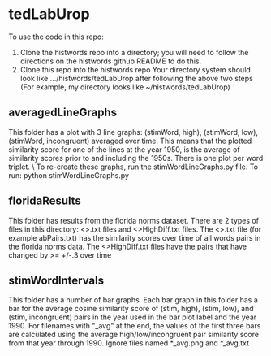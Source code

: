 # tedLabUrop

To use the code in this repo:
1. Clone the histwords repo into a directory; you will need to follow the directions on the histwords
   github README to do this.
2. Clone this repo into the histwords repo
Your directory system should look like .../histwords/tedLabUrop after following the above two steps
(For example, my directory looks like ~/histwords/tedLabUrop)

## averagedLineGraphs
This folder has a plot with 3 line graphs: (stimWord, high), (stimWord, low), (stimWord, incongruent)
averaged over time. This means that the plotted similarity score for one of the lines
at the year 1950, is the average of similarity scores prior to and including the 1950s.
There is one plot per word triplet. \\
To re-create these graphs, run the stimWordLineGraphs.py file.
To run:
python stimWordLineGraphs.py

## floridaResults
This folder has results from the florida norms dataset.
There are 2 types of files in this directory: <>.txt files and <>HighDiff.txt files.
The <>.txt file (for example abPairs.txt) has the similarity scores over time
of all words pairs in the florida norms data. The <>HighDiff.txt files
have the pairs that have changed by >= +/-.3 over time

## stimWordIntervals
This folder has a number of bar graphs. Each bar graph in this folder has a bar for the average
cosine similarity score of (stim, high), (stim, low), and (stim, incongruent) pairs
in the year used in the bar plot label and the year 1990. For filenames with "_avg"
at the end, the values of the first three bars are calculated using the average
high/low/incongruent pair similarity score from that year through 1990. 
Ignore files named *_avg.png and *_avg.txt

